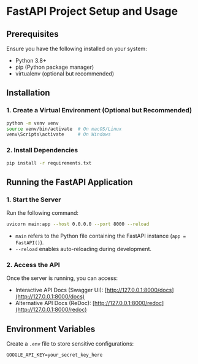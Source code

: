 # FastAPI Project Setup and Usage

## Prerequisites

Ensure you have the following installed on your system:

-   Python 3.8+
-   pip (Python package manager)
-   virtualenv (optional but recommended)

## Installation

### 1. Create a Virtual Environment (Optional but Recommended)

```bash
python -m venv venv
source venv/bin/activate  # On macOS/Linux
venv\Scripts\activate     # On Windows
```

### 2. Install Dependencies

```bash
pip install -r requirements.txt
```

## Running the FastAPI Application

### 1. Start the Server

Run the following command:

```bash
uvicorn main:app --host 0.0.0.0 --port 8000 --reload
```

-   `main` refers to the Python file containing the FastAPI instance (`app = FastAPI()`).
-   `--reload` enables auto-reloading during development.

### 2. Access the API

Once the server is running, you can access:

-   Interactive API Docs (Swagger UI): [http://127.0.0.1:8000/docs](http://127.0.0.1:8000/docs)
-   Alternative API Docs (ReDoc): [http://127.0.0.1:8000/redoc](http://127.0.0.1:8000/redoc)

## Environment Variables

Create a `.env` file to store sensitive configurations:

```env
GOOGLE_API_KEY=your_secret_key_here
```
